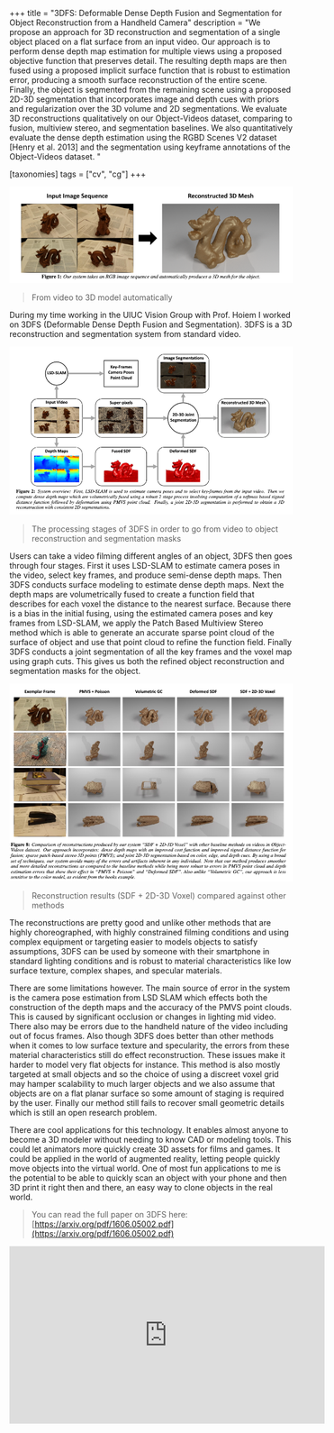 +++
title = "3DFS: Deformable Dense Depth Fusion and Segmentation for Object Reconstruction from a Handheld Camera"
description = "We propose an approach for 3D reconstruction and segmentation of a single object placed on a flat surface from an input video. Our approach is to perform dense depth map estimation for multiple views using a proposed objective function that preserves detail. The resulting depth maps are then fused using a proposed implicit surface function that is robust to estimation error, producing a smooth surface reconstruction of the entire scene. Finally, the object is segmented from the remaining scene using a proposed 2D-3D segmentation that incorporates image and depth cues with priors and regularization over the 3D volume and 2D segmentations. We evaluate 3D reconstructions qualitatively on our Object-Videos dataset, comparing to fusion, multiview stereo, and segmentation baselines. We also quantitatively evaluate the dense depth estimation using the RGBD Scenes V2 dataset [Henry et al. 2013] and the segmentation using keyframe annotations of the Object-Videos dataset. "

[taxonomies]
tags = ["cv", "cg"]
+++

![head](imgs/head.png)
> From video to 3D model automatically

During my time working in the UIUC Vision Group with Prof. Hoiem I worked on 3DFS (Deformable Dense Depth Fusion and Segmentation).
3DFS is a 3D reconstruction and segmentation system from standard video.

![process](imgs/process.png)
> The processing stages of 3DFS in order to go from video to object reconstruction and segmentation masks

Users can take a video filming different angles of an object,
3DFS then goes through four stages. First it uses LSD-SLAM to estimate camera poses in the video, select key frames, and produce
semi-dense depth maps. Then 3DFS conducts surface modeling to estimate dense depth maps. Next the depth maps are volumetrically
fused to create a function field that describes for each voxel the distance to the nearest surface. Because there is a bias in the initial
fusing, using the estimated camera poses and key frames from LSD-SLAM, we apply the Patch Based Multiview Stereo method which is able
to generate an accurate sparse point cloud of the surface of object and use that point cloud to refine the function field. Finally
3DFS conducts a joint segmentation of all the key frames and the voxel map using graph cuts. This gives us both the refined object
reconstruction and segmentation masks for the object.

![results](imgs/results.png)
> Reconstruction results (SDF + 2D-3D Voxel) compared against other methods

The reconstructions are pretty good and unlike other methods that are highly choreographed, with highly constrained filming conditions and using complex equipment or targeting easier to models objects to satisfy assumptions, 3DFS can be used by someone with their smartphone in standard
lighting conditions and is robust to material characteristics like low surface texture, complex shapes, and specular materials.

There are some limitations however. The main source of error in the system is the camera pose estimation from LSD SLAM which
effects both the construction of the depth maps and the accuracy of the PMVS point clouds. This is caused by significant occlusion
or changes in lighting mid video. There also may be errors due to the handheld nature of the video including out of focus frames.
Also though 3DFS does better than other methods when it comes to low surface texture and specularity, the errors from these
material characteristics still do effect reconstruction. These issues make it harder to model very flat objects for instance.
This method is also mostly targeted at small objects and so the choice of using a discreet voxel grid may hamper scalability
to much larger objects and we also assume that objects are on a flat planar surface so some amount of staging is required by the
user. Finally our method still fails to recover small geometric details which is still an open research problem.

There are cool applications for this technology. It enables almost anyone to become a 3D modeler without needing to know
CAD or modeling tools. This could let animators more quickly create 3D assets for films and games. It could be applied
in the world of augmented reality, letting people quickly move objects into the virtual world. One of most fun applications
to me is the potential to be able to quickly scan an object with your phone and then 3D print it right then and there,
an easy way to clone objects in the real world.

> You can read the full paper on 3DFS here: [https://arxiv.org/pdf/1606.05002.pdf](https://arxiv.org/pdf/1606.05002.pdf)
<iframe width="560" height="315" src="https://www.youtube-nocookie.com/embed/qP_uLYYBi70" frameborder="0" allow="accelerometer; autoplay; clipboard-write; encrypted-media; gyroscope; picture-in-picture" allowfullscreen></iframe>

